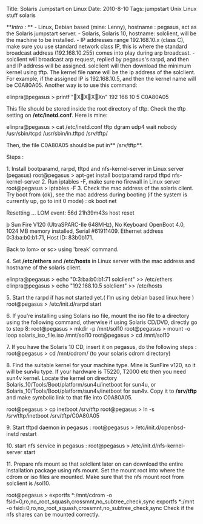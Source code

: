 Title: Solaris Jumpstart on Linux
Date: 2010-8-10
Tags: jumpstart Unix Linux stuff solaris

**_Intro :_
**
\- Linux, Debian based (mine: Lenny), hostname : pegasus, act as the Solaris jumpstart server.
\- Solaris, Solaris 10, hostname: solclient, will be the machine to be installed.
\- IP addresses range 192.168.10.x (class C), make sure you use standard network class IP, this is where the standard broadcast address (192.168.10.255) comes into play during arp broadcast.
\- solclient will broadcast arp request, replied by pegasus's rarpd, and then and IP address will be assigned. solclient will then download the minimum kernel using tftp. The kernel file name will be the ip address of the solclient. For example, if the assigned IP is 192.168.10.5, and then the kernel name will be C0A80A05. Another way is to use this command:

elinpra@pegasus > printf "XXXXn" 192 168 10 5
C0A80A05

This file should be stored inside the root directory of tftp. Check the tftp setting on **/etc/inetd.conf**. Here is mine:

elinpra@pegasus > cat /etc/inetd.conf
tftp dgram udp4 wait nobody /usr/sbin/tcpd /usr/sbin/in.tftpd /srv/tftp/

Then, the file C0A80A05 should be put in** /srv/tftp**.

Steps :

1\. Install bootparamd, rarpd, tftpd and nfs-kernel-server in Linux server (pegasus)
root@pegasus > apt-get install bootparamd rarpd tftpd nfs-kernel-server
2\. Run iptables -F, make sure no firewall in Linux server
root@pegasus > iptables -F
3\. Check the mac address of the solaris client.
Try boot from {ok}, see the mac address during booting (if the system is currently up, go to init 0 mode) :
ok boot net

Resetting ...
LOM event: 56d 21h39m43s host reset

þ
Sun Fire V120 (UltraSPARC-IIe 648MHz), No Keyboard
OpenBoot 4.0, 1024 MB memory installed, Serial #61911409.
Ethernet address 0:3:ba:b0:b1:71, Host ID: 83b0b171.

Back to lom> or sc> using 'break' command.

4\. Set **/etc/ethers** and **/etc/hosts** in Linux server with the mac address and hostname of the solaris client.

elinpra@pegasus > echo "0:3:ba:b0:b1:71 solclient" >> /etc/ethers
elinpra@pegasus > echo "192.168.10.5 solclient" >> /etc/hosts

5\. Start the rarpd if has not started yet.( I’m using debian based linux here )
root@pegasus > /etc/init.d/rarpd start

6\. If you're installing using Solaris iso file, mount the iso file to a directory using the following command, otherwise if using Solaris CD/DVD, directly go to step 8:
root@pegasus > mkdir -p /mnt/sol10
root@pegasus > mount -o loop solaris_iso_file.iso /mnt/sol10
root@pegasus > cd /mnt/sol10

7\. If you have the Solaris 10 CD, insert it on pegasus, do the following steps :
root@pegasus > cd /mnt/cdrom/ (to your solaris cdrom directory)

8\. Find the suitable kernel for your machine type. Mine is SunFire v120, so it will be sun4u type. If your hardware is T5220, T2000 etc then you need sun4v kernel.
Locate the kernel on directory Solaris_10/Tools/Boot/platform/sun4u/inetboot for sun4u, or Solaris_10/Tools/Boot/platform/sun4v/inetboot for sun4v.
Copy it to **/srv/tftp** and make symbolic link to that file into C0A80A05.

root@pegasus > cp inetboot /srv/tftp
root@pegasus > ln -s /srv/tftp/inetboot /srv/tftp/C0A80A05

9\. Start tftpd daemon in pegasus :
root@pegasus > /etc/init.d/openbsd-inetd restart

10\. start nfs service in pegasus :
root@pegasus > /etc/init.d/nfs-kernel-server start

11\. Prepare nfs mount so that solclient later on can download the entire installation package using nfs mount. Set the mount root into where the cdrom or iso files are mounted. Make sure that the nfs mount root from solclient is /sol10.

root@pegasus > exportfs *:/mnt/cdrom -o fsid=0,ro,no_root_squash,crossmnt,no_subtree_check,sync exportfs *:/mnt -o fsid=0,ro,no_root_squash,crossmnt,no_subtree_check,sync Check if the nfs shares can be mounted correctly.